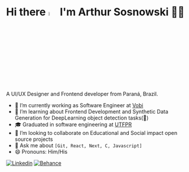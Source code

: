 <h1 align='left'>
  Hi there <img src="https://media.giphy.com/media/hvRJCLFzcasrR4ia7z/giphy.gif" width="5%"> I'm Arthur Sosnowski 👨‍💻
</h1>

<p align='left'>
  A UI/UX Designer and Frontend developer from Paraná, Brazil.
</p>

- 🔭 I’m currently working as Software Engineer at [Vobi](https://vobi.com.br/)
- 🌱 I’m learning about Frontend Development and Synthetic Data Generation for DeepLearning object detection tasks(🤔)
- 🎓 Graduated in software engineering at [UTFPR](https://coens.dv.utfpr.edu.br/site/)
- 👯 I’m looking to collaborate on Educational and Social impact open source projects
- 💬 Ask me about `[Git, React, Next, C, Javascript]` 
- 😄 Pronouns: Him/His

[![Linkedin](https://img.shields.io/badge/-LinkedIn-060606?style=for-the-badge&labelColor=0D0D0D&logo=Linkedin&Color=white)](https://www.linkedin.com/in/arthur-sosnowski/)
[![Behance](https://img.shields.io/badge/-Behance-blue?style=for-the-badge&logo=behance&logoColor=white)](https://www.behance.net/ArthurSosnowski)
